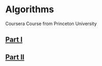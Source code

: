 # Algorithms

Coursera Course from Princeton University

## [Part I](https://www.coursera.org/learn/algorithms-part1/home/welcome)

## [Part II](https://www.coursera.org/learn/algorithms-part2/home/welcome)